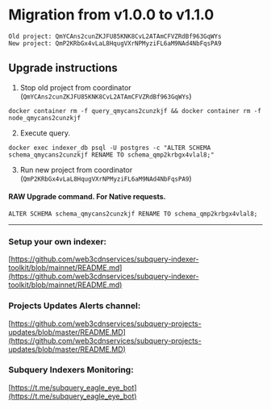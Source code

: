 # Migration from v1.0.0 to v1.1.0
```
Old project: QmYCAns2cunZKJFU85KNK8CvL2ATAmCFVZRdBf963GqWYs
New project: QmP2KRbGx4vLaL8HqugVXrNPMyziFL6aM9NAd4NbFqsPA9
```


## Upgrade instructions
 1) Stop old project from coordinator (`QmYCAns2cunZKJFU85KNK8CvL2ATAmCFVZRdBf963GqWYs`)

```
docker container rm -f query_qmycans2cunzkjf && docker container rm -f node_qmycans2cunzkjf
```

 2) Execute query.

```
docker exec indexer_db psql -U postgres -c "ALTER SCHEMA schema_qmycans2cunzkjf RENAME TO schema_qmp2krbgx4vlal8;"

```

 3) Run new project from coordinator (`QmP2KRbGx4vLaL8HqugVXrNPMyziFL6aM9NAd4NbFqsPA9`)

#### RAW Upgrade command. For Native requests.
`ALTER SCHEMA schema_qmycans2cunzkjf RENAME TO schema_qmp2krbgx4vlal8;`


___
### Setup your own indexer:

[https://github.com/web3cdnservices/subquery-indexer-toolkit/blob/mainnet/README.md](https://github.com/web3cdnservices/subquery-indexer-toolkit/blob/mainnet/README.md)

### Projects Updates Alerts channel:

[https://github.com/web3cdnservices/subquery-projects-updates/blob/master/README.MD](https://github.com/web3cdnservices/subquery-projects-updates/blob/master/README.MD)

### Subquery Indexers Monitoring:

[https://t.me/subquery_eagle_eye_bot](https://t.me/subquery_eagle_eye_bot)
